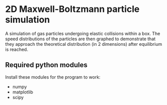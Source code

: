 # 2D Maxwell-Boltzmann particle simulation
A simulation of gas particles undergoing elastic collisions within a box. The speed distributions of the particles are then graphed to demonstrate that they approach the theoretical distribution (in 2 dimensions) after equilibrium is reached.

## Required python modules
Install these modules for the program to work:
* numpy
* matplotlib
* scipy
